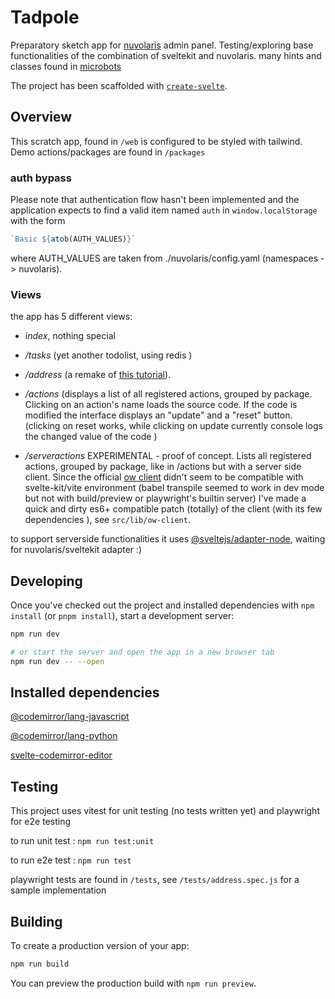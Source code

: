 # Tadpole

Preparatory sketch app for [nuvolaris](https://www.nuvolaris.io/) admin panel. Testing/exploring base functionalities of the combination of sveltekit and nuvolaris. many hints and classes found in [microbots](https://github.com/nuvolaris/microbots)

The project has been scaffolded with [`create-svelte`](https://github.com/sveltejs/kit/tree/master/packages/create-svelte).

## Overview

This scratch app, found in `/web` is configured to be styled with tailwind. Demo actions/packages are found in `/packages`


### auth bypass

Please note that authentication flow hasn't been implemented and the application expects to find a valid item named `auth` in `window.localStorage` with the form

```js
`Basic ${atob(AUTH_VALUES)}`
```
where AUTH_VALUES are taken from ./nuvolaris/config.yaml (namespaces -> nuvolaris). 


### Views

the app has 5 different views: 

- *index*, nothing special
- */tasks* (yet another todolist, using redis )
- */address* (a remake of [this tutorial](https://www.youtube.com/watch?v=pOdhx_vxxPI&t=43s&ab_channel=Nuvolaris)). 
- */actions* (displays a list of all registered actions, grouped by package.
    Clicking on an action's name loads the source code. 
    If the code is modified the interface displays an "update" and a "reset" button. (clicking on reset works, while clicking on update currently console logs the changed value of the code )  

- */serveractions*
    EXPERIMENTAL - proof of concept.
    Lists all registered actions, grouped by package, like in /actions but with a server side client. Since the official [ow client](https://github.com/apache/openwhisk-client-js/tree/master/lib) didn't seem to be compatible with svelte-kit/vite environment (babel transpile seemed to work in dev mode but not with build/preview or playwright's builtin server)  I've made a quick and dirty es6+ compatible patch (totally) of the client (with its few dependencies ), see `src/lib/ow-client`. 
    

to support serverside functionalities it uses [@sveltejs/adapter-node](https://www.npmjs.com/package/@sveltejs/adapter-node), waiting for nuvolaris/sveltekit adapter :)


## Developing

Once you've checked out the project and installed dependencies with `npm install` (or `pnpm install`), start a development server:

```bash
npm run dev

# or start the server and open the app in a new browser tab
npm run dev -- --open
```

## Installed dependencies

[@codemirror/lang-javascript](https://github.com/codemirror/lang-javascript)

[@codemirror/lang-python](https://github.com/codemirror/lang-python)

[svelte-codemirror-editor](https://github.com/touchifyapp/svelte-codemirror-editor)

## Testing

This project uses vitest for unit testing (no tests written yet) and playwright for e2e testing

to run unit test : `npm run test:unit`

to run e2e test : `npm run test` 

playwright tests are found in `/tests`, see `/tests/address.spec.js` for a sample implementation


## Building

To create a production version of your app:

```bash
npm run build
```

You can preview the production build with `npm run preview`.






